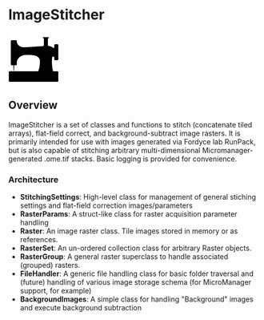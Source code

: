 # ImageStitcher
!["One Piece at a Time"](/resources/one_piece_at_a_time.png)

## Overview
ImageStitcher is a set of classes and functions to stitch (concatenate tiled arrays), flat-field correct, and background-subtract image rasters. It is primarily intended for use with images generated via Fordyce lab RunPack, but is also capable of stitching arbitrary multi-dimensional Micromanager-generated .ome.tif stacks. Basic logging is provided for convenience.

### Architecture
- **StitchingSettings**: High-level class for management of general stiching settings and flat-field correction images/parameters
- **RasterParams**: A struct-like class for raster acquisition parameter handling
- **Raster**: An image raster class. Tile images stored in memory or as references.
- **RasterSet**: An un-ordered collection class for arbitrary Raster objects.
- **RasterGroup**: A general raster superclass to handle associated (grouped) rasters.
- **FileHandler**: A generic file handling class for basic folder traversal and (future) handling of various image storage schema (for MicroManager support, for example)
- **BackgroundImages**: A simple class for handling "Background" images and execute background subtraction

